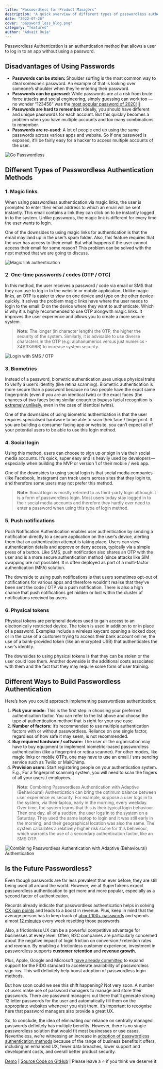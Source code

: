 ```yaml
---
title: "Passwordless for Product Managers"
description: "A quick overview of different types of passwordless authentication methods to improve user retention"
date: "2022-07-26"
cover: "password_less_blog.png"
category: "featured"
author: "Advait Ruia"
---
```

Passwordless Authentication is an authentication method that allows a user to log in to an app without using a password.

## Disadvantages of Using Passwords
- **Passwords can be stolen:** Shoulder surfing is the most common way to steal someone’s password. An example of that is looking over someone’s shoulder when they’re entering their password.  
- **Passwords can be guessed:** While passwords are at a risk from brute force attacks and social engineering, simply guessing can work too — no wonder “123456” was the [most popular password of 2020!](https://nordpass.com/most-common-passwords-list/) 🤯
- **Passwords are hard to remember:** Ideally, you should have different and unique passwords for each account. But this quickly becomes a problem when you have multiple accounts and too many combinations to remember. 
- **Passwords are re-used:** A lot of people end up using the same passwords across various apps and website. So if one password is exposed, it’ll be fairly easy for a hacker to access multiple accounts of the user.

![Go Passwordless](./Go_Passwordless.gif)

## Different Types of Passwordless Authentication Methods
### 1. Magic links
When using passwordless authentication via magic links, the user is prompted to enter their email address to which an email will be sent instantly. This email contains a link they can click on to be instantly logged in to the system. Unlike passwords, the magic link is different for every time the user wants to login. 

One of the downsides to using magic links for authentication is that the email may land up in the user’s spam folder. Also, this feature requires that the user has access to their email. But what happens if the user cannot access their email for some reason? This problem can be solved with the next method that we are going to discuss.

![Magic link authentication](./Magic_link.gif)

### 2. One-time passwords / codes (OTP / OTC)
In this method, the user  receives a password / code via email or SMS that they can use to log in to the website or mobile application. Unlike magic links, an OTP is easier to view on one device and type on the other device quickly. It solves the problem magic links have where the user needs to login to the email ID on the device where they want to authenticate. Which is why it is highly recommended to use OTP alongwith magic links. It improves the user experience and allows you to create a more secure system.
> **Note:** The longer (in character length) the OTP, the higher the security of the system. Similarly, it is advisable to use diverse characters in the OTP (e.g. alphanumerics versus just numerics - X4A3Xi98B) to increase system security.

![Login with SMS / OTP](./OTP_SMS_login.gif)

### 3. Biometrics
Instead of a password, biometric authentication uses unique physical traits to verify a user’s identity (like retina scanning). Biometric authentication is more secure than a password because no two people have the exact same fingerprints (even if you are an identical twin) or the exact faces (the chances of two faces being similar enough to bypass facial recognition is [extremely unlikely](https://www.sciencedirect.com/science/article/abs/pii/S0379073815003758), even in the case of identical twins).

One of the downsides of using biometric authentication is that the user requires specialised hardware to be able to scan their face / fingerprint. If you are building a consumer facing app or website, you can’t expect all of your potential users to be able to use this login method.

### 4. Social login
Using this method, users can choose to sign up or sign in via their social media accounts. It’s quick, super easy and is heavily used by developers — especially when building the MVP or version 1 of their mobile / web app.

One of the downsides to using social login is that social media companies (like Facebook, Instagram) can track users across sites that they login to, and therefore some users may not prefer this method.
> **Note:** Social login is mostly referred to as third-party login although it is a form of passwordless login. Most users today stay logged in to their social media accounts and therefore they hardly ever need to enter a password when using this type of login method.

### 5. Push notifications
Push Notification Authentication enables user authentication by sending a notification directly to a secure application on the user’s device, alerting them that an authentication attempt is taking place. Users can view authentication details and approve or deny access, typically via a simple press of a button. Like SMS, push notification also shares an OTP with the user and is a more secure authentication method (since attacks like SIM swapping are not possible). It is often deployed as part of a multi-factor authentication (MFA) solution.

The downside to using push notifications is that users sometimes opt-out of notifications for various apps and therefore wouldn’t realise that they’ve been sent the code / OTP via a push notification. There is also a high chance that push notifications get hidden or lost within the cluster of notifications received by users.

### 6. Physical tokens
Physical tokens are peripheral devices used to gain access to an electronically restricted device. The token is used in addition to or in place of a password. Examples include a wireless keycard opening a locked door, or in the case of a customer trying to access their bank account online, the use of a bank-provided token (like an encrypted USB) that authenticates the user’s identity. 

The downsides to using physical tokens is that they can be stolen or the user could lose them. Another downside is the additional costs associated with them and the fact that they may require some form of user training.

## Different Ways to Build Passwordless Authentication
Here’s how you could approach implementing passwordless authentication: 
1. **Pick your mode:** This is the first step in choosing your preferred authentication factor. You can refer to the list above and choose the type of authentication method that is right for your use case. 
2. **Number of factors:** It’s recommended to use multiple authentication factors with or without passwordless. Reliance on one single factor, regardless of how safe it may seem, is not recommended.
3. **Buy required hardware / software:** The user or the organisation may have to buy equipment to implement biometric-based passwordless authentication (like a fingerprint or retina scanner). For other modes, like magic links or mobile OTPs, one may have to use an email / sms sending service such as Twilio or MailChimp.
4. **Provision users:** Start registering people on your authentication system. E.g., For a fingerprint scanning system, you will need to scan the fingers of all your users / employees.
> **Note:** Combining Passwordless Authentication with Adaptive (Behavioural) Authentication can bring the optimum balance between user experience vs security. For example, suppose a user logs in to the system, via their laptop, early in the morning, every weekday. Over time, the system learns that this is their typical login behaviour. Then one day, all of a sudden, the user logs in to the system on a Saturday. They used the same laptop to login and it was still early in the morning, and their geographical location was also the same. The system calculates a relatively higher risk score for this behaviour, which warrants the use of a secondary authentication factor, like an SMS OTP.

![Combining Passwordless Authentication with Adaptive (Behavioural) Authentication](./adaptive_auth.png)

## Is the Future Passwordless?
Even though passwords are far less prevalent than ever before, they are still being used all around the world. However, we at SuperTokens expect passwordless authentication to get more and more popular, especially as a second factor of authentication.

Records already indicate that passwordless authentication helps in solving [CX pain points](https://www.the-future-of-commerce.com/2022/05/10/passwordless-authentication-solve-cx-pain-points-boost-revenue/) and leads to a boost in revenue. Plus, keep in mind that the average person has to keep track of [about 100+ passwords](https://tech.co/password-managers/how-many-passwords-average-person#:~:text=According%20to%20new%20research%20from,has%20100%20passwords%20to%20remember!) and spends almost [12 minutes](https://resources.yubico.com/53ZDUYE6/at/q3tmql-974v8g-73e8p5/YubicoPonemon_2019_State_of_Password_and_Authentication_Security_Behaviors_Report.pdf?format=pdf) every week resetting those passwords.

Also, a frictionless UX can be a powerful competitive advantage for businesses at every level. Often, B2C companies are particularly concerned about the negative impact of login friction on conversion / retention rates and revenue. By enabling a frictionless customer experience, investment in passwordless supports **customer retention** and **revenue growth.**

Plus, Apple, Google and Microsoft [have already committed](https://www.apple.com/in/newsroom/2022/05/apple-google-and-microsoft-commit-to-expanded-support-for-fido-standard/) to expand support for the FIDO standard to accelerate availability of passwordless sign-ins. This will definitely help boost adoption of passwordless login methods.

But how soon could we see this shift happening? Not very soon. A number of users make use of password managers to manage and store their passwords. There are password managers out there that’ll generate strong 12 letter passwords for the user and automatically fill them on the appropriate websites whenever you visit them. It’s important to recognise here that password managers also provide a great UX.

So, to conclude, the idea of eliminating our reliance on centrally managed passwords definitely has multiple benefits. However, there is no single passwordless solution that would fit most businesses or use cases. Nevertheless, we’re witnessing an increase in [adoption of passwordless authentication methods](https://www.globenewswire.com/news-release/2022/06/09/2459721/0/en/The-Global-Passwordless-Authentication-Market-size-is-estimated-to-be-USD-12-79-billion-in-2021-and-is-predicted-to-reach-USD-53-64-billion-by-2030-with-a-CAGR-of-16-7-from-2022-20.html) because of the range of business benefits it offers, including an enhanced UX, fewer data breaches, lower support and development costs, and overall better product security.


[Demo](https://passwordless.demo.supertokens.com/) | [Source Code on GitHub](https://github.com/supertokens/supertokens-core) | Please leave a ⭐️ if you think we deserve it.